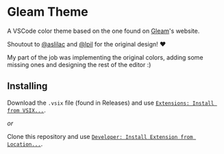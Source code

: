 # Gleam Theme

A VSCode color theme based on the one found on [Gleam](https://gleam.run)'s
website. 

Shoutout to [@aslilac](https://github.com/aslilac) and
[@lpil](https://github.com/lpil) for the original design! ❤️

My part of the job was implementing the original colors, adding some missing
ones and designing the rest of the editor :)

## Installing

Download the `.vsix` file (found in Releases) and use
[`Extensions: Install from VSIX...`](https://code.visualstudio.com/docs/editor/extension-marketplace#_install-from-a-vsix).

*or*

Clone this repository and use
[`Developer: Install Extension from Location...`](https://code.visualstudio.com/updates/v1_74#_install-an-extension-located-on-disk).